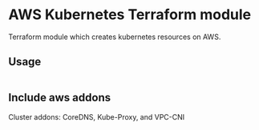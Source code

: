 # AWS Kubernetes Terraform module

Terraform module which creates kubernetes resources on AWS.

## Usage

```hcl
```
## Include aws addons
Cluster addons: CoreDNS, Kube-Proxy, and VPC-CNI